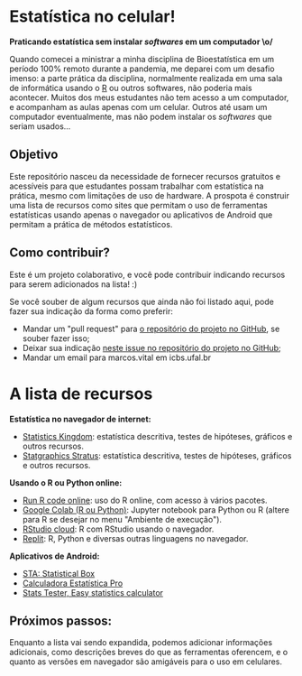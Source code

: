 # Estatística no celular!
**Praticando estatística sem instalar *softwares* em um computador \o/**

Quando comecei a ministrar a minha disciplina de Bioestatística em um período 100% remoto durante a pandemia, me deparei com um desafio imenso: a parte prática da disciplina, normalmente realizada em uma sala de informática usando o [R](https://www.r-project.org/) ou outros softwares, não poderia mais acontecer. Muitos dos meus estudantes não tem acesso a um computador, e acompanham as aulas apenas com um celular. Outros até usam um computador eventualmente, mas não podem instalar os  *softwares* que seriam usados...

## Objetivo

Este repositório nasceu da necessidade de fornecer recursos gratuitos e acessíveis para que estudantes possam trabalhar com estatística na prática, mesmo com limitações de uso de hardware. A prospota é construir uma lista de recursos como sites que permitam o uso de ferramentas estatísticas usando apenas o navegador ou aplicativos de Android que permitam a prática de métodos estatísticos.

## Como contribuir?

Este é um projeto colaborativo, e você pode contribuir indicando recursos para serem adicionados na lista! :)

Se você souber de algum recursos que ainda não foi listado aqui, pode fazer sua indicação da forma como preferir:

* Mandar um "pull request" para [o repositório do projeto no GitHub](https://github.com/marcosvital/estatistica-no-celular), se souber fazer isso;
* Deixar sua indicação [neste issue no repositório do projeto no GitHub](https://github.com/marcosvital/estatistica-no-celular/issues/1);
* Mandar um email para marcos.vital em icbs.ufal.br

# A lista de recursos

**Estatística no navegador de internet:**
* [Statistics Kingdom](https://www.statskingdom.com/index.html): estatística descritiva, testes de hipóteses, gráficos e outros recursos.
* [Statgraphics Stratus](http://www.statgraphicsstratus.com/): estatística descritiva, testes de hipóteses, gráficos e outros recursos.

**Usando o R ou Python online:**
* [Run R code online](https://rdrr.io/snippets/): uso do R online, com acesso à vários pacotes.
* [Google Colab (R ou Python)](https://colab.research.google.com/): Jupyter notebook para Python ou R (altere para R se desejar no menu "Ambiente de execução").
* [RStudio cloud](https://rstudio.cloud/): R com RStudio usando o navegador.
* [Replit](https://replit.com/): R, Python e diversas outras linguagens no navegador.

**Aplicativos de Android:**

* [STA: Statistical Box](https://play.google.com/store/apps/details?id=dk.evolve.android.sta&hl=en_US&gl=US)
* [Calculadora Estatística Pro](https://play.google.com/store/apps/details?id=com.cgollner.pro)
* [Stats Tester, Easy statistics calculator](https://play.google.com/store/apps/details?id=net.umin.home.easystat)

## Próximos passos:

Enquanto a lista vai sendo expandida, podemos adicionar informações adicionais, como descrições breves do que as ferramentas oferencem, e o quanto as versões em navegador são amigáveis para o uso em celulares.
